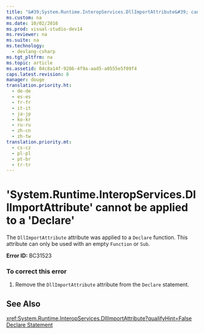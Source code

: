 ```yaml
---
title: "&#39;System.Runtime.InteropServices.DllImportAttribute&#39; cannot be applied to a &#39;Declare&#39;"
ms.custom: na
ms.date: 10/02/2016
ms.prod: visual-studio-dev14
ms.reviewer: na
ms.suite: na
ms.technology: 
  - devlang-csharp
ms.tgt_pltfrm: na
ms.topic: article
ms.assetid: 04c8a14f-9286-4f9a-aad5-a0555e5f09f4
caps.latest.revision: 8
manager: douge
translation.priority.ht: 
  - de-de
  - es-es
  - fr-fr
  - it-it
  - ja-jp
  - ko-kr
  - ru-ru
  - zh-cn
  - zh-tw
translation.priority.mt: 
  - cs-cz
  - pl-pl
  - pt-br
  - tr-tr
---
```

# &#39;System.Runtime.InteropServices.DllImportAttribute&#39; cannot be applied to a &#39;Declare&#39;
The `DllImportAttribute` attribute was applied to a `Declare` function. This attribute can only be used with an empty `Function` or `Sub`.  
  
 **Error ID:** BC31523  
  
### To correct this error  
  
1.  Remove the `DllImportAttribute` attribute from the `Declare` statement.  
  
## See Also  
 <xref:System.Runtime.InteropServices.DllImportAttribute?qualifyHint=False>   
 [Declare Statement](../Topic/Declare%20Statement.md)